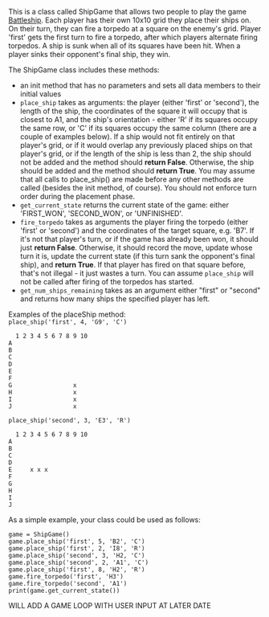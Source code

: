 This is a class called ShipGame that allows two people to play the game [Battleship](https://en.wikipedia.org/wiki/Battleship_(game)). Each player has their own 10x10 grid they place their ships on. On their turn, they can fire a torpedo at a square on the enemy's grid. Player 'first' gets the first turn to fire a torpedo, after which players alternate firing torpedos. A ship is sunk when all of its squares have been hit. When a player sinks their opponent's final ship, they win.

The ShipGame class includes these methods:
* an init method that has no parameters and sets all data members to their initial values
* `place_ship` takes as arguments: the player (either 'first' or 'second'), the length of the ship, the coordinates of the square it will occupy that is closest to A1, and the ship's orientation - either 'R' if its squares occupy the same row, or 'C' if its squares occupy the same column (there are a couple of examples below). If a ship would not fit entirely on that player's grid, or if it would overlap any previously placed ships on that player's grid, or if the length of the ship is less than 2, the ship should not be added and the method should **return False**. Otherwise, the ship should be added and the method should **return True**. You may assume that all calls to place_ship() are made before any other methods are called (besides the init method, of course). You should not enforce turn order during the placement phase.
* `get_current_state` returns the current state of the game: either 'FIRST_WON', 'SECOND_WON', or 'UNFINISHED'.
* `fire_torpedo` takes as arguments the player firing the torpedo (either 'first' or 'second') and the coordinates of the target square, e.g. 'B7'. If it's not that player's turn, or if the game has already been won, it should just **return False**. Otherwise, it should record the move, update whose turn it is, update the current state (if this turn sank the opponent's final ship), and **return True**. If that player has fired on that square before, that's not illegal - it just wastes a turn. You can assume `place_ship` will not be called after firing of the torpedos has started.
* `get_num_ships_remaining` takes as an argument either "first" or "second" and returns how many ships the specified player has left.

Examples of the placeShip method:  
`place_ship('first', 4, 'G9', 'C')`

```
  1 2 3 4 5 6 7 8 9 10
A
B
C
D
E
F
G                 x
H                 x
I                 x
J                 x
```

`place_ship('second', 3, 'E3', 'R')`

```
  1 2 3 4 5 6 7 8 9 10
A
B
C
D
E     x x x
F
G                 
H                 
I                 
J                
```

As a simple example, your class could be used as follows:
```
game = ShipGame()
game.place_ship('first', 5, 'B2', 'C')
game.place_ship('first', 2, 'I8', 'R')
game.place_ship('second', 3, 'H2, 'C')
game.place_ship('second', 2, 'A1', 'C')
game.place_ship('first', 8, 'H2', 'R')
game.fire_torpedo('first', 'H3')
game.fire_torpedo('second', 'A1')
print(game.get_current_state())
```

WILL ADD A GAME LOOP WITH USER INPUT AT LATER DATE